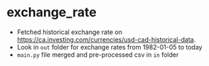 # exchange_rate

- Fetched historical exchange rate on https://ca.investing.com/currencies/usd-cad-historical-data. 
- Look in `out` folder for exchange rates from 1982-01-05 to today
- `main.py` file merged and pre-processed csv in `in` folder

